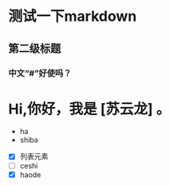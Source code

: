 # 测试一下markdown
## 第二级标题
### 中文“#”好使吗？
# Hi,你好，我是 [苏云龙] 。


* ha
* shiba


- [x] 列表元素
- [ ] ceshi
- [x] haode 
